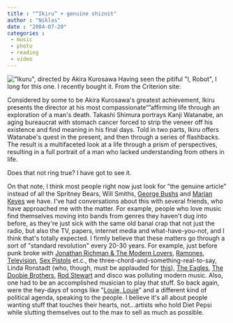 ```yaml
---
title : "“Ikiru” + genuine shiznit"
author : "Niklas"
date : "2004-07-20"
categories : 
 - music
 - photo
 - reading
 - video
---
```


!["Ikuru", directed by Akira Kurosawa](https://niklasblog.com/wp-content/2004-07-20-ikiru.gif) Having seen the pitiful "I, Robot", I long for this one. I recently bought it. From the Criterion site:

Considered by some to be Akira Kurosawa's greatest achievement, Ikiru presents the director at his most compassionate“”affirming life through an exploration of a man's death. Takashi Shimura portrays Kanji Watanabe, an aging bureaucrat with stomach cancer forced to strip the veneer off his existence and find meaning in his final days. Told in two parts, Ikiru offers Watanabe's quest in the present, and then through a series of flashbacks. The result is a multifaceted look at a life through a prism of perspectives, resulting in a full portrait of a man who lacked understanding from others in life.

Does that not ring true? I have got to see it.

On that note, I think most people right now just look for "the genuine article" instead of all the Spritney Bears, Will Smiths, [George Bushs](http://www.houseofbush.com) and [Marian Keyes](http://www.mariankeyesbooks.com) we have. I've had conversations about this with several friends, who have approached me with the matter. For example, people who love music find themselves moving into bands from genres they haven't dug into before, as they're just sick with the same old banal crap that not just the radio, but also the TV, papers, internet media and what-have-you-not, and I think that's totally expected. I firmly believe that these matters go through a sort of "standard revolution" every 20-30 years. For example, just before punk broke with [Jonathan Richman & The Modern Lovers](http://www.rockinboston.com/mlovers.htm), [Ramones](http://www.ramones.com/indexframes.html), [Television](http://www.marquee.demon.co.uk), [Sex Pistols](http://www.sex-pistols.net) et.c., the three-chord-and-something-real-to-say, Linda Ronstadt (who, though, must be applauded for [this](http://www.michaelmoore.com/words/index.php?id=91)), [The Eagles](http://eagles.launch.yahoo.com), [The Doobie Brothers](http://www.doobiebros.com), [Rod Stewart](http://members.aol.com/smilerfrg/rod/sminfo.htm) and disco was polluting modern music. Also, one had to be an accomplished musician to play that stuff. So back again, were the hey-days of songs like "[Louie, Louie](http://www.thesmokinggun.com/louie/louie.html)" and a different kind of political agenda, speaking to the people. I believe it's all about people wanting stuff that touches their hearts, not...artists who hold Diet Pepsi while slutting themselves out to the max to sell as much as possible.
